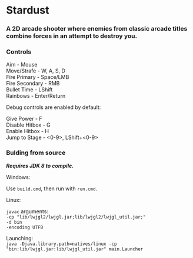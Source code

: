 # Stardust
  
### A 2D arcade shooter where enemies from classic arcade titles combine forces in an attempt to destroy you.
  
  
### Controls
  
  
Aim - Mouse  
Move/Strafe - W, A, S, D  
Fire Primary - Space/LMB  
Fire Secondary - RMB  
Bullet Time - LShift  
Rainbows - Enter/Return  
  
Debug controls are enabled by default:  
  
Give Power - F  
Disable Hitbox - G  
Enable Hitbox - H  
Jump to Stage - <0-9>, LShift+<0-9>  
  
  
### Bulding from source

***Requires JDK 8 to compile.***
  
Windows:  
  
Use `build.cmd`, then run with `run.cmd`.  
  
Linux:  
  
`javac` arguments:  
`-cp "lib/lwjgl2/lwjgl.jar;lib/lwjgl2/lwjgl_util.jar;"`  
`-d bin`  
`-encoding UTF8`  
  
Launching:  
`java -Djava.library.path=natives/linux -cp "bin:lib/lwjgl.jar:lib/lwjgl_util.jar" main.Launcher`  





